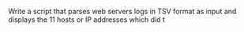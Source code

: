 Write a script that parses web servers logs in TSV format as input and displays the 11 hosts or IP addresses which did t
